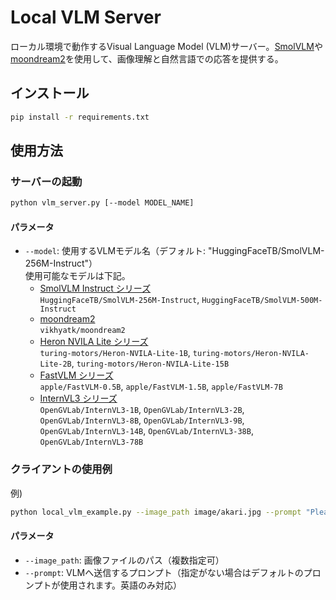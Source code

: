# Local VLM Server

ローカル環境で動作するVisual Language Model (VLM)サーバー。[SmolVLM](https://huggingface.co/HuggingFaceTB/SmolVLM-256M-Instruct)や[moondream2](https://huggingface.co/vikhyatk/moondream2)を使用して、画像理解と自然言語での応答を提供する。  


## インストール

```bash
pip install -r requirements.txt
```
## 使用方法

### サーバーの起動

```bash
python vlm_server.py [--model MODEL_NAME]
```

#### パラメータ

- `--model`: 使用するVLMモデル名（デフォルト: "HuggingFaceTB/SmolVLM-256M-Instruct"）  
    使用可能なモデルは下記。
    - [SmolVLM Instruct シリーズ](https://huggingface.co/HuggingFaceTB/SmolVLM-256M-Instruct)  
      `HuggingFaceTB/SmolVLM-256M-Instruct`, `HuggingFaceTB/SmolVLM-500M-Instruct`
    - [moondream2](https://huggingface.co/vikhyatk/moondream2)  
      `vikhyatk/moondream2`
    - [Heron NVILA Lite シリーズ](https://huggingface.co/turing-motors/Heron-NVILA-Lite-1B)  
      `turing-motors/Heron-NVILA-Lite-1B`, `turing-motors/Heron-NVILA-Lite-2B`, `turing-motors/Heron-NVILA-Lite-15B`
    - [FastVLM シリーズ](https://huggingface.co/apple/FastVLM-0.5B)  
      `apple/FastVLM-0.5B`, `apple/FastVLM-1.5B`, `apple/FastVLM-7B`
    - [InternVL3 シリーズ](https://huggingface.co/OpenGVLab/InternVL3-1B)  
      `OpenGVLab/InternVL3-1B`, `OpenGVLab/InternVL3-2B`, `OpenGVLab/InternVL3-8B`, `OpenGVLab/InternVL3-9B`, `OpenGVLab/InternVL3-14B`, `OpenGVLab/InternVL3-38B`, `OpenGVLab/InternVL3-78B`

### クライアントの使用例

例)
```bash
python local_vlm_example.py --image_path image/akari.jpg --prompt "Please describe this image."
```

#### パラメータ

- `--image_path`: 画像ファイルのパス（複数指定可）
- `--prompt`: VLMへ送信するプロンプト（指定がない場合はデフォルトのプロンプトが使用されます。英語のみ対応）
